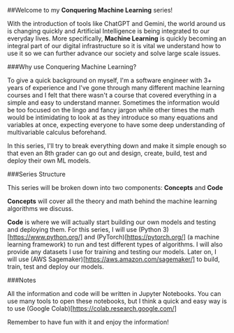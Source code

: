 ##Welcome to my **Conquering Machine Learning** series! 

With the introduction of tools like ChatGPT and Gemini, the world around us is changing quickly and Artificial Intelligence is being integrated to our everyday lives. More specifically, **Machine Learning** is quickly becoming an integral part of our digital infrastructure so it is vital we understand how to use it so we can further advance our society and solve large scale issues.

###Why use Conquering Machine Learning?

To give a quick background on myself, I'm a software engineer with 3+ years of experience and I've gone through many different machine learning courses and I felt that there wasn't a course that covered everything in a simple and easy to understand manner.
Sometimes the information would be too focused on the lingo and fancy jargon while other times the math would be intimidating to look at as they introduce so many equations and variables at once, expecting everyone to have some deep understanding of multivariable calculus beforehand.

In this series, I'll try to break everything down and make it simple enough so that even an 8th grader can go out and design, create, build, test and deploy their own ML models.

###Series Structure

This series will be broken down into two components: **Concepts** and **Code**

**Concepts** will cover all the theory and math behind the machine learning algorithms we discuss.

**Code** is where we will actually start building our own models and testing and deploying them. For this series, I will use (Python 3)[https://www.python.org/] and (PyTorch)[https://pytorch.org/] (a machine learning framework) to run and test different types of algorithms. I will also provide any datasets I use for training and testing our models. Later on, I will use (AWS Sagemaker)[https://aws.amazon.com/sagemaker/] to build, train, test and deploy our models.

###Notes

All the information and code will be written in Jupyter Notebooks. You can use many tools to open these notebooks, but I think a quick and easy way is to use (Google Colab)[https://colab.research.google.com/]

Remember to have fun with it and enjoy the information!